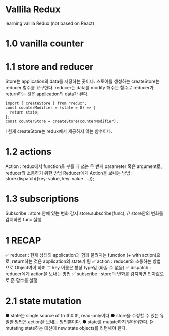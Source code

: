 # Vallila Redux

learning vallila Redux (not based on React)

# 1.0 vanilla counter

# 1.1 store and reducer

Store는 application의 data를 저장하는 곳이다.
스토어를 생성하는 createStore는 reducer 함수를 요구한다.
reducer는 data를 modify 해주는 함수로 reducer가 return하는 것은 application의 data가 된다.

```
import { createStore } from "redux";
const counterModifier = (state = 0) => {
  return state;
};
const counterStore = createStore(counterModifier);
```

! 현재 createStore는 redux에서 제공하지 않는 함수이다.

# 1.2 actions

Action : redux에서 function을 부를 때 쓰는 두 번째 parameter 혹은 argument로, reducer와 소통하기 위한 방법
Reducer에게 Action을 보내는 방법 : store.dispatch({key: value, key: value ....});

# 1.3 subscriptions

Subscribe : store 안에 있는 변화 감지
store.subscribe(func); // store안의 변화를 감지하면 func 실행

# 1 RECAP

✅ reducer : 현재 상태의 application과 함께 불려지는 function (+ with action)으로, return하는 것은 application의 state가 됨
✅ action : reducer와 소통하는 방법으로 Object여야 하며 그 key 이름은 항상 type임 (바꿀 수 없음)
✅ dispatch : reducer에게 action을 보내는 방법
✅ subscribe : store의 변화를 감지하면 인자값으로 준 함수를 실행

# 2.1 state mutation

● state는 single source of truth이며, read-only이다
● store을 수정할 수 있는 유일한 방법은 action을 보내는 방법뿐이다.
● state를 mutate하지 말아야한다.
▷ mutating state하는 대신에 new state objects를 리턴해야 한다.
